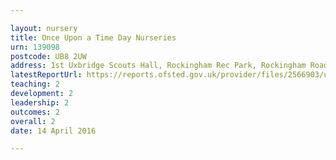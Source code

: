 ```yaml
---

layout: nursery
title: Once Upon a Time Day Nurseries
urn: 139098
postcode: UB8 2UW
address: 1st Uxbridge Scouts Hall, Rockingham Rec Park, Rockingham Road, UXBRIDGE, Middlesex, UB8 2UW
latestReportUrl: https://reports.ofsted.gov.uk/provider/files/2566903/urn/139098.pdf
teaching: 2
development: 2
leadership: 2
outcomes: 2
overall: 2
date: 14 April 2016

---
```

